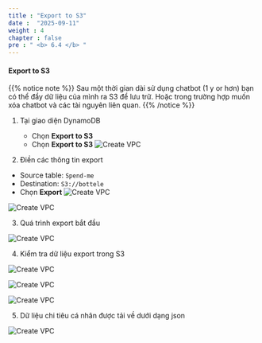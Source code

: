 ```yaml
---
title : "Export to S3"
date :  "2025-09-11" 
weight : 4
chapter : false
pre : " <b> 6.4 </b> "
---
```



#### Export to S3

{{% notice note %}}
Sau một thời gian dài sử dụng chatbot (1 y or hơn) bạn có thể đẩy dữ liệu của mình ra S3 để lưu trữ. Hoặc trong trường hợp muốn xóa chatbot và các tài nguyên liên quan.
{{% /notice %}}

1. Tại giao diện DynamoDB 
    - Chọn **Export to S3** 
    - Chọn **Export to S3**
![Create VPC](/images/6/6.4/1.png?featherlight=false&width=90pc)

2. Điền các thông tin export
 - Source table: ```Spend-me```
 - Destination: ```S3://bottele```
 - Chọn **Export**
![Create VPC](/images/6/6.4/2.png?featherlight=false&width=90pc)

![Create VPC](/images/6/6.4/3.png?featherlight=false&width=90pc)

3. Quá trình export bắt đầu

![Create VPC](/images/6/6.4/4.png?featherlight=false&width=90pc)

4. Kiểm tra dữ liệu export trong S3

![Create VPC](/images/6/6.4/5.png?featherlight=false&width=90pc)

![Create VPC](/images/6/6.4/6.png?featherlight=false&width=90pc)

![Create VPC](/images/6/6.4/7.png?featherlight=false&width=90pc)

5. Dữ liệu chi tiêu cá nhân được tải về dưới dạng json

![Create VPC](/images/6/6.4/8.png?featherlight=false&width=90pc)








